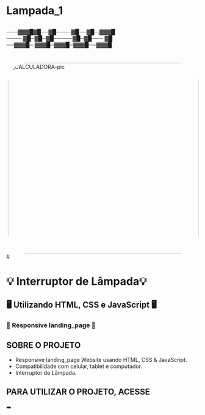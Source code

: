 # Lampada_1

##
───▓▓▓█▓█──▓█────▓█──▓█─.▓▓▓█
────.▓█─▓█─▓█─────▓█─▓█───.▓█
──▓▓▓█─.▓▓▓█─▓▓▓█─▓▓▓█──▓▓▓█
##
#
<img align="right" alt="CALCULADORA-pic" height="500" style="border-radius:50px;" src="https://github.com/JVOA02/Rosana_F_Arruda/blob/main/preview_002.gif">
#

# 💡 Interruptor de Lâmpada💡 
## 🖥️ Utilizando HTML, CSS e JavaScript 🖥️
### 📱 Responsive landing_page 📱

## SOBRE O PROJETO
- Responsive landing_page Website usando HTML, CSS & JavaScript.
- Compatibilidade com celular, tablet e computador.
- Interruptor de Lâmpada.

## PARA UTILIZAR O PROJETO, ACESSE
➡️ 
